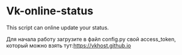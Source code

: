 # Vk-online-status
This script can online update your status.


Для начала работу загрузите в файл config.py свой access_token,
который можно взять тут:https://vkhost.github.io
